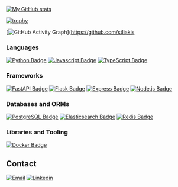 [![My GitHub stats](https://github-readme-stats.vercel.app/api?username=stliakis&count_private=true&hide=stars,issues,prs,contributions&theme=tokyonight)](https://github.com/stliakis/github-readme-stats)
<!-- 
[![Languages used this week](https://github-readme-stats.vercel.app/api/wakatime?custom_title=Languages%20Used%20This%20Week&username=sliakis&layout=compact&langs_count=8&range=last_7_days&theme=github_dark&card_width=445&border_color=30363d)](https://wakatime.com/@sliakis) -->

<!-- [![Most used languages](https://github-readme-stats.vercel.app/api/top-langs/?username=stliakis&show_icons=true&layout=compact&cache_seconds=1800&langs_count=8&theme=blueberry&count_private=true&show_icons=true)](https://github.com/stliakis)
 -->
 
[![trophy](https://github-profile-trophy.vercel.app/?username=stliakis&theme=onedark&margin-w=15&margin-h=15)](https://github.com/ryo-ma/github-profile-trophy)
 
[![GitHub Activity Graph](https://activity-graph.herokuapp.com/graph?username=stliakis&theme=react-dark)](https://github.com/stliakis


### Languages

[![Python Badge](https://img.shields.io/badge/-python-474A8A?style=for-the-badge&labelColor=black&logo=python&logoColor=474A8A)](#)
[![Javascript Badge](https://img.shields.io/badge/-Javascript-F0DB4F?style=for-the-badge&labelColor=black&logo=javascript&logoColor=F0DB4F)](#)
[![TypeScript Badge](https://img.shields.io/badge/-TypeScript-007acc?style=for-the-badge&labelColor=black&logo=typescript&logoColor=007acc)](#)


### Frameworks

[![FastAPI Badge](https://img.shields.io/badge/-FastAPI-61DBFB?style=for-the-badge&labelColor=black&logo=fastapi&logoColor=61DBFB)](#)
[![Flask Badge](https://img.shields.io/badge/-Flask-ffffff?style=for-the-badge&labelColor=black&logo=flask&logoColor=ffffff)](#)
[![Express Badge](https://img.shields.io/badge/-Express-663399?style=for-the-badge&labelColor=black&logo=express&logoColor=ffffff)](#)
[![Node.js Badge](https://img.shields.io/badge/-Node.js-3C873A?style=for-the-badge&labelColor=black&logo=node&logoColor=3C873A)](#)


### Databases and ORMs

[![PostgreSQL Badge](https://img.shields.io/badge/-PostgreSQL-336790?style=for-the-badge&labelColor=black&logo=postgresql&logoColor=336790)](#)
[![Elasticsearch Badge](https://img.shields.io/badge/-elasticsearch-0db7ed?style=for-the-badge&labelColor=black&logo=elasticsearch&logoColor=F29111)](#)
[![Redis Badge](https://img.shields.io/badge/-redis-df0397?style=for-the-badge&labelColor=black&logo=redis&logoColor=df0397)](#)


### Libraries and Tooling

[![Docker Badge](https://img.shields.io/badge/-Docker-0db7ed?style=for-the-badge&labelColor=black&logo=docker&logoColor=0db7ed)](#)


## Contact

[![Email](https://img.shields.io/badge/Email-D14836?style=for-the-badge&logo=gmail&logoColor=white)](mailto:stliakis@gmail.com)
[![Linkedin](https://img.shields.io/badge/LinkedIn-0077B5?style=for-the-badge&logo=linkedin&logoColor=white)](https://linkedin.com/in/stefanos-liakis-456551b8)
